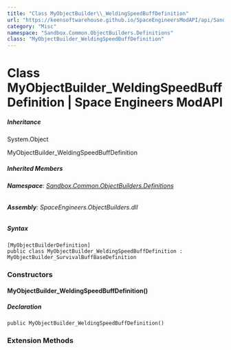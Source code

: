```yaml
---
title: "Class MyObjectBuilder\\_WeldingSpeedBuffDefinition"
url: "https://keensoftwarehouse.github.io/SpaceEngineersModAPI/api/Sandbox.Common.ObjectBuilders.Definitions.MyObjectBuilder_WeldingSpeedBuffDefinition.html"
category: "Misc"
namespace: "Sandbox.Common.ObjectBuilders.Definitions"
class: "MyObjectBuilder_WeldingSpeedBuffDefinition"
---
```


# Class MyObjectBuilder\_WeldingSpeedBuffDefinition | Space Engineers ModAPI

##### Inheritance

System.Object

MyObjectBuilder\_WeldingSpeedBuffDefinition

##### Inherited Members

###### **Namespace**: [Sandbox.Common.ObjectBuilders.Definitions](https://keensoftwarehouse.github.io/SpaceEngineersModAPI/api/Sandbox.Common.ObjectBuilders.Definitions.html)

###### **Assembly**: SpaceEngineers.ObjectBuilders.dll

##### Syntax

```
[MyObjectBuilderDefinition]
public class MyObjectBuilder_WeldingSpeedBuffDefinition : MyObjectBuilder_SurvivalBuffBaseDefinition
```

### Constructors

#### MyObjectBuilder\_WeldingSpeedBuffDefinition()

##### Declaration

```
public MyObjectBuilder_WeldingSpeedBuffDefinition()
```

### Extension Methods